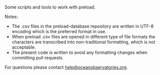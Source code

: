 Some scripts and tools to work with preload.

Notes:  

* The .csv files in the preload-database repository are written in UTF-8 encoding which is the preferred format in use.   
* When preload .csv files are opened in different type of file formats the characters are transcribed into non-traditional formatting, which is not acceptable.  
* The present code is written to avoid any formatting changes when committing pull requests.  

For questions please contact help@oceanobservatories.org.
